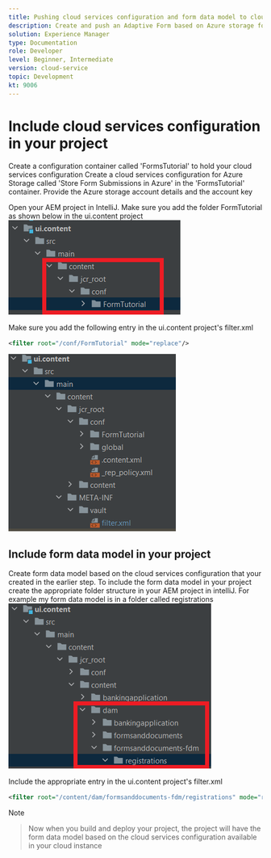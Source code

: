 ```yaml
---
title: Pushing cloud services configuration and form data model to cloud instance
description: Create and push an Adaptive Form based on Azure storage form data model to the cloud instance.
solution: Experience Manager
type: Documentation
role: Developer
level: Beginner, Intermediate
version: cloud-service
topic: Development
kt: 9006
---
```


# Include cloud services configuration in your project

Create a configuration container called 'FormsTutorial' to hold your cloud services configuration
Create a cloud services configuration for Azure Storage called 'Store Form Submissions in Azure' in the 'FormsTutorial' container. Provide the Azure storage account details and the account key

Open your AEM project in IntelliJ. Make sure you add the folder FormTutorial as shown below in the ui.content project
![cloud-services-configuration](assets/cloud-services-configuration.png)

Make sure you add the following entry in the ui.content project's filter.xml

``` xml
<filter root="/conf/FormTutorial" mode="replace"/>
```

![filter-xml](assets/ui-content-filter.png)

## Include form data model in your project

Create form data model based on the cloud services configuration that your created in the earlier step. To include the form data model in your project create the appropriate folder structure in your AEM project in intelliJ. For example my form data model is in a folder called registrations
![fdm-content](assets/ui-content-fdm.png)

Include the appropriate entry in the ui.content project's filter.xml

``` xml
<filter root="/content/dam/formsanddocuments-fdm/registrations" mode="replace"/>
```


>[!NOTE]

>Now when you build and deploy your project, the project will have the form data model based on the cloud services configuration available in your cloud instance





